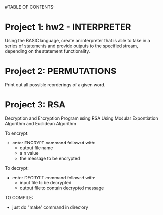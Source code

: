 #TABLE OF CONTENTS:


# Project 1: hw2 - INTERPRETER

Using the BASIC language, create an interpreter that is able to take in a series of statements and provide outputs to the specified stream, depending on the statement functionality.

# Project 2: PERMUTATIONS

Print out all possible reorderings of a given word.

# Project 3: RSA

Decryption and Encryption Program using RSA
Using Modular Expontiation Algorithm and Euclidean Algorithm

To encrypt:
 - enter ENCRYPT command followed with:
     - output file name
     - a n value 
     - the message to be encrypted

To decrypt:
 - enter DECRYPT command followed with:
    - input file to be decrypted
    - output file to contain decrypted message

TO COMPILE:
 - just do "make" command in directory

